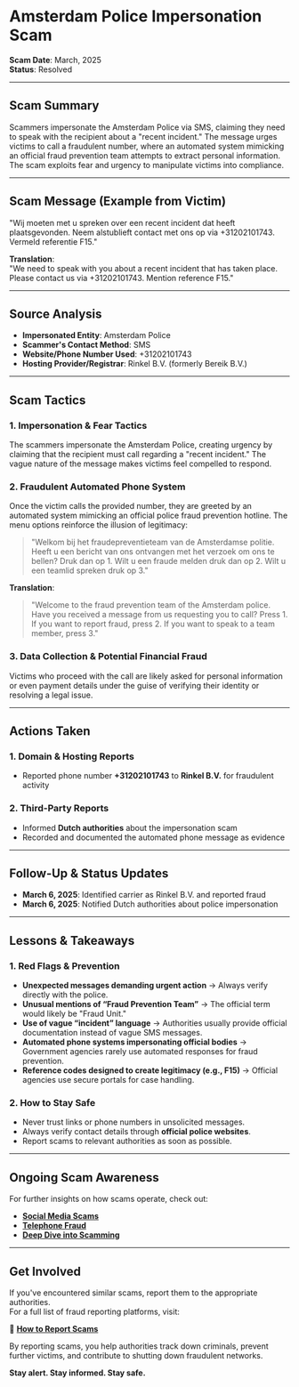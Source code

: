 # Amsterdam Police Impersonation Scam  

**Scam Date**: March, 2025  
**Status**: Resolved  

---

## Scam Summary  
Scammers impersonate the Amsterdam Police via SMS, claiming they need to speak with the recipient about a "recent incident." The message urges victims to call a fraudulent number, where an automated system mimicking an official fraud prevention team attempts to extract personal information. The scam exploits fear and urgency to manipulate victims into compliance.  

---

## Scam Message (Example from Victim)  
"Wij moeten met u spreken over een recent incident dat heeft plaatsgevonden. Neem alstublieft contact met ons op via +31202101743. Vermeld referentie F15."

**Translation**:  
"We need to speak with you about a recent incident that has taken place. Please contact us via +31202101743. Mention reference F15."


---

## Source Analysis  
- **Impersonated Entity**: Amsterdam Police  
- **Scammer's Contact Method**: SMS  
- **Website/Phone Number Used**: +31202101743  
- **Hosting Provider/Registrar**: Rinkel B.V. (formerly Bereik B.V.)  

---

## Scam Tactics  

### 1. Impersonation & Fear Tactics  
The scammers impersonate the Amsterdam Police, creating urgency by claiming that the recipient must call regarding a "recent incident." The vague nature of the message makes victims feel compelled to respond.  

### 2. Fraudulent Automated Phone System  
Once the victim calls the provided number, they are greeted by an automated system mimicking an official police fraud prevention hotline. The menu options reinforce the illusion of legitimacy:  

> "Welkom bij het fraudepreventieteam van de Amsterdamse politie. Heeft u een bericht van ons ontvangen met het verzoek om ons te bellen? Druk dan op 1. Wilt u een fraude melden druk dan op 2. Wilt u een teamlid spreken druk op 3."

**Translation**:  
> "Welcome to the fraud prevention team of the Amsterdam police. Have you received a message from us requesting you to call? Press 1. If you want to report fraud, press 2. If you want to speak to a team member, press 3."

### 3. Data Collection & Potential Financial Fraud  
Victims who proceed with the call are likely asked for personal information or even payment details under the guise of verifying their identity or resolving a legal issue.  

---

## Actions Taken  

### 1. Domain & Hosting Reports  
- Reported phone number **+31202101743** to **Rinkel B.V.** for fraudulent activity  

### 2. Third-Party Reports  
- Informed **Dutch authorities** about the impersonation scam  
- Recorded and documented the automated phone message as evidence  

---

## Follow-Up & Status Updates  
- **March 6, 2025**: Identified carrier as Rinkel B.V. and reported fraud  
- **March 6, 2025**: Notified Dutch authorities about police impersonation  

---

## Lessons & Takeaways  

### 1. Red Flags & Prevention  
- **Unexpected messages demanding urgent action** → Always verify directly with the police.  
- **Unusual mentions of “Fraud Prevention Team”** → The official term would likely be "Fraud Unit."  
- **Use of vague “incident” language** → Authorities usually provide official documentation instead of vague SMS messages.  
- **Automated phone systems impersonating official bodies** → Government agencies rarely use automated responses for fraud prevention.  
- **Reference codes designed to create legitimacy (e.g., F15)** → Official agencies use secure portals for case handling.  

### 2. How to Stay Safe  
- Never trust links or phone numbers in unsolicited messages.  
- Always verify contact details through **official police websites**.  
- Report scams to relevant authorities as soon as possible.  

---

## Ongoing Scam Awareness  
For further insights on how scams operate, check out:  
- [**Social Media Scams**](../General/SocialMediaScam.md)  
- [**Telephone Fraud**](../General/Telefonische_fraude.md)  
- [**Deep Dive into Scamming**](../General/Dive_into_scamming.md)  

---

## Get Involved  
If you've encountered similar scams, report them to the appropriate authorities.  
For a full list of fraud reporting platforms, visit:  

🔹 [**How to Report Scams**](../General/GetInvolved.md)  

By reporting scams, you help authorities track down criminals, prevent further victims, and contribute to shutting down fraudulent networks.  

**Stay alert. Stay informed. Stay safe.**

